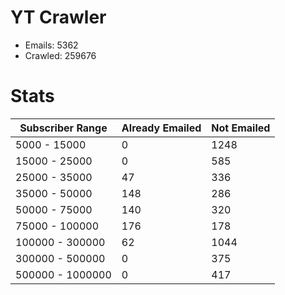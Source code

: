 # YT Crawler
- Emails: 5362
- Crawled: 259676

# Stats
| Subscriber Range  | Already Emailed | Not Emailed |
|-------|-------|-------|
| 5000 - 15000 | 0 | 1248 |
| 15000 - 25000 | 0 | 585 |
| 25000 - 35000 | 47 | 336 |
| 35000 - 50000 | 148 | 286 |
| 50000 - 75000 | 140 | 320 |
| 75000 - 100000 | 176 | 178 |
| 100000 - 300000 | 62 | 1044 |
| 300000 - 500000 | 0 | 375 |
| 500000 - 1000000 | 0 | 417 |
